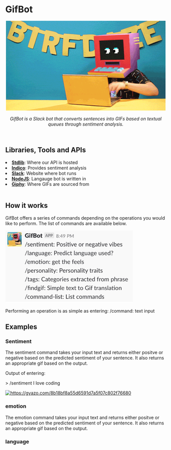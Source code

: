 # GifBot

<p align="center"><img src="giphy.gif" alt="Smiley face" width="500"></p>
<p align="center"><i>GifBot is a Slack bot that converts sentences into GIFs based on textual queues through sentiment analysis.</i></p>
<br>

## Libraries, Tools and APIs
   
<li><b><a href="https://stdlib.com/">Stdlib</a></b>: Where our API is hosted</li>
<li><b><a href="https://indico.io/">Indico</a></b>: Provides sentiment analysis</li>
<li><b><a href="https://slack.com/">Slack</a></b>: Website where bot runs</li>
<li><b><a href="https://nodejs.org/en/">NodeJS</a></b>: Langauge bot is written in</li>
<li><b><a href="https://giphy.com/">Giphy</a></b>: Where GIFs are sourced from</li>
<br>

## How it works

<p>GifBot offers a series of commands depending on the operations you would like to perform. The list of commands are available below.</p>
<img src="list.jpeg" alt="list.jpeg" width="400">

<p>Performing an operation is as simple as entering: /command: text input</p>

## Examples

### Sentiment
<p>The sentiment command takes your input text and returns either positve or negative based on the predicted sentiment of your sentence. It also returns an appropriate gif based on the output.</p>
</p>Output of entering:</p>
> /sentiment I love coding

<a href="https://gyazo.com/8b18bf8a55d6591d7a5f07c802f76680"><img src="https://i.gyazo.com/8b18bf8a55d6591d7a5f07c802f76680.gif" alt="https://gyazo.com/8b18bf8a55d6591d7a5f07c802f76680" width="400"/></a>



### emotion
<p>The emotion command takes your input text and returns either positve or negative based on the predicted sentiment of your sentence. It also returns an appropriate gif based on the output.</p>

### language
